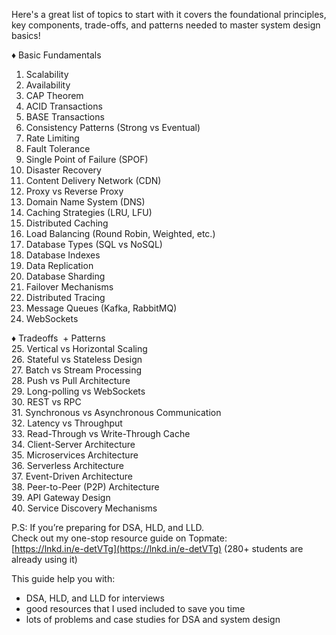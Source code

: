 Here's a great list of topics to start with it covers the foundational principles, key components, trade-offs, and patterns needed to master system design basics!  
  
♦ Basic Fundamentals  
1. Scalability  
2. Availability  
3. CAP Theorem  
4. ACID Transactions  
5. BASE Transactions  
6. Consistency Patterns (Strong vs Eventual)  
7. Rate Limiting  
8. Fault Tolerance  
9. Single Point of Failure (SPOF)  
10. Disaster Recovery  
11. Content Delivery Network (CDN)  
12. Proxy vs Reverse Proxy  
13. Domain Name System (DNS)  
14. Caching Strategies (LRU, LFU)  
15. Distributed Caching  
16. Load Balancing (Round Robin, Weighted, etc.)  
17. Database Types (SQL vs NoSQL)  
18. Database Indexes  
19. Data Replication  
20. Database Sharding  
21. Failover Mechanisms  
22. Distributed Tracing  
23. Message Queues (Kafka, RabbitMQ)  
24. WebSockets  
  
♦ Tradeoffs  + Patterns  
25. Vertical vs Horizontal Scaling  
26. Stateful vs Stateless Design  
27. Batch vs Stream Processing  
28. Push vs Pull Architecture  
29. Long-polling vs WebSockets  
30. REST vs RPC  
31. Synchronous vs Asynchronous Communication  
32. Latency vs Throughput  
33. Read-Through vs Write-Through Cache  
34. Client-Server Architecture  
35. Microservices Architecture  
36. Serverless Architecture  
37. Event-Driven Architecture  
38. Peer-to-Peer (P2P) Architecture  
39. API Gateway Design  
40. Service Discovery Mechanisms  
  
P.S: If you’re preparing for DSA, HLD, and LLD.  
Check out my one-stop resource guide on Topmate:  
[https://lnkd.in/e-detVTg](https://lnkd.in/e-detVTg) (280+ students are already using it)  
  
This guide help you with:  
- DSA, HLD, and LLD for interviews  
- good resources that I used included to save you time  
- lots of problems and case studies for DSA and system design